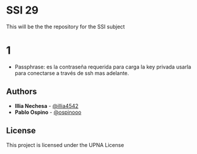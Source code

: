 # SSI 29

This will be the the repository for the SSI subject

# 1

- Passphrase: es la contraseña requerida para carga la key privada usarla para conectarse a través de ssh mas adelante.



## Authors

* **Illia Nechesa** - [@illia4542](https://github.com/illia4542)
* **Pablo Ospino** - [@ospinooo](https://github.com/ospinooo)

## License

This project is licensed under the UPNA License 

